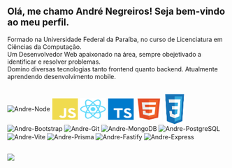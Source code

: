 ## Olá, me chamo André Negreiros! Seja bem-vindo ao meu perfil.

Formado na Universidade Federal da Paraíba, no curso de Licenciatura em Ciências da Computação.
<br>
Um Desenvolvedor Web apaixonado na área, sempre obejetivado a identificar e resolver problemas.
<br>
Domino diversas tecnologias tanto frontend quanto backend. Atualmente aprendendo desenvolvimento mobile.

<div style="display: inline_block"><br>
  <img align="center" alt="Andre-Node" height="100" width="70" src="https://cdn.jsdelivr.net/gh/devicons/devicon@latest/icons/nodejs/nodejs-original-wordmark.svg">
  <img align="center" alt="Andre-Js" height="50" width="60" src="https://raw.githubusercontent.com/devicons/devicon/master/icons/javascript/javascript-plain.svg">
  <img align="center" alt="Andre-React" height="50" width="60" src="https://raw.githubusercontent.com/devicons/devicon/master/icons/react/react-original.svg">
  <img align="center" alt="Andre-Typescript" height="50" width="60" src="https://raw.githubusercontent.com/devicons/devicon/master/icons/typescript/typescript-original.svg">
  <img align="center" alt="Andre-HTML" height="50" width="60" src="https://raw.githubusercontent.com/devicons/devicon/master/icons/html5/html5-original.svg">
  <img align="center" alt="Andre-CSS" height="70" width="50" src="https://raw.githubusercontent.com/devicons/devicon/master/icons/css3/css3-original.svg">
  <img align="center" alt="Andre-Bootstrap" height="65" width="55" src="https://cdn.jsdelivr.net/gh/devicons/devicon@latest/icons/bootstrap/bootstrap-original.svg" />
  <img align="center" alt="Andre-Git" height="65" width="55" src="https://cdn.jsdelivr.net/gh/devicons/devicon@latest/icons/git/git-original.svg" />
  <img align="center" alt="Andre-MongoDB" height="65" width="55" src="https://cdn.jsdelivr.net/gh/devicons/devicon@latest/icons/mongodb/mongodb-original.svg" />
  <img align="center" alt="Andre-PostgreSQL" height="65" width="55" src="https://cdn.jsdelivr.net/gh/devicons/devicon@latest/icons/postgresql/postgresql-original.svg" />
  <img align="center" alt="Andre-Vite" height="65" width="55" src="https://cdn.jsdelivr.net/gh/devicons/devicon@latest/icons/vitejs/vitejs-original.svg" />
  <img align="center" alt="Andre-Prisma" height="65" width="55" src="https://cdn.jsdelivr.net/gh/devicons/devicon@latest/icons/prisma/prisma-original.svg" />
  <img align="center" alt="Andre-Fastify" height="65" width="55" src="https://cdn.jsdelivr.net/gh/devicons/devicon@latest/icons/fastify/fastify-original.svg" />
  <img align="center" alt="Andre-Express" height="65" width="55" src="https://cdn.jsdelivr.net/gh/devicons/devicon@latest/icons/express/express-original.svg" />
</div>
  
  ##
 
<div> 
  <a href="https://www.linkedin.com/in/andre-negreiros-9bb926235" target="_blank"><img src="https://img.shields.io/badge/-LinkedIn-%230077B5?style=for-the-badge&logo=linkedin&logoColor=white" target="_blank"></a> 
  
</div>
